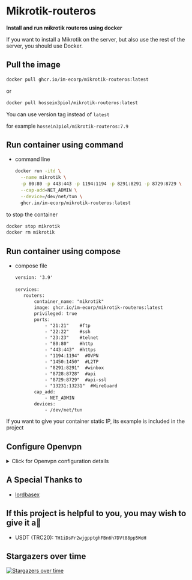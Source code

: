 # Mikrotik-routeros
**Install and run mikrotik routeros using docker**

If you want to install a Mikrotik on the server, but also use the rest of the server, you should use Docker.

## Pull the image
```sh
docker pull ghcr.io/im-ecorp/mikrotik-routeros:latest
```
or
```sh
docker pull hossein3piol/mikrotik-routeros:latest
```
You can use version tag instead of `latest`

for example `hossein3piol/mikrotik-routeros:7.9`

## Run container using command

* command line

  ```sh
  docker run -itd \
    --name mikrotik \
    -p 80:80 -p 443:443 -p 1194:1194 -p 8291:8291 -p 8729:8729 \
    --cap-add=NET_ADMIN \
    --device=/dev/net/tun \
    ghcr.io/im-ecorp/mikrotik-routeros:latest
  ```

to stop the container

```sh
docker stop mikrotik
docker rm mikrotik
```

## Run container using compose

* compose file

  ```
  version: '3.9'

  services:
     routers:
         container_name: "mikrotik"
         image: ghcr.io/im-ecorp/mikrotik-routeros:latest
         privileged: true
         ports:
             - "21:21"    #ftp
             - "22:22"    #ssh
             - "23:23"    #telnet
             - "80:80"    #http
             - "443:443"  #https
             - "1194:1194"  #OVPN
             - "1450:1450"  #L2TP
             - "8291:8291"  #winbox
             - "8728:8728"  #api
             - "8729:8729"  #api-ssl
             - "13231:13231"  #WireGuard
         cap_add:
             - NET_ADMIN
         devices:
             - /dev/net/tun
  ```
If you want to give your container static IP, its example is included in the project

## Configure Openvpn


<details>
  <summary>Click for Openvpn configuration details</summary>

### Openvpn

- first of all we need add private range IP address for each client to have an IP address

  I use 172.24.0.0/16 rage. you can use other range like 192.168.0.0/16
  ![ip_pool](./media/1.png)

- after setting IP pool, must get certificate for Openvpn
  ![certificate](./media/2.png)

- crete profile for Openvpn
  ![profile](./media/3.png)

- add new client in secret tab
  ![clinet](./media/4.png)

- create Openvpn profile on interface tab
  ![interface](./media/5.png)
  I use `4646` port for Openvpn. You can use other ports


- Finally, in order for each configuration to connect to the Internet, the firewall rule must be set
  ![firewall_nat](./media/6.png)

</details>


## A Special Thanks to
- [lordbasex](https://github.com/lordbasex)

## If this project is helpful to you, you may wish to give it a🌟
- USDT (TRC20): `TH1iDsFr2wjgpptghFBn6h7DVt88pp5WoH`
                        
## Stargazers over time
[![Stargazers over time](https://starchart.cc/im-ecorp/mikrotik-routeros.svg?variant=light)](https://starchart.cc/im-ecorp/mikrotik-routeros)
